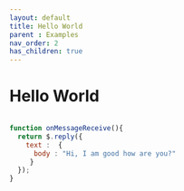 ```yaml
---
layout: default
title: Hello World
parent : Examples
nav_order: 2
has_children: true
---
```

# Hello World

```javascript

function onMessageReceive(){
  return $.reply({
    text :  {
      body : "Hi, I am good how are you?"
     }
  });
}


```